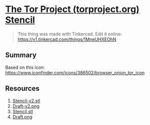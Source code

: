 # [The Tor Project (torproject.org) Stencil](https://www.thingiverse.com/thing:4340110)

> This thing was made with Tinkercad. Edit it online: https://v1.tinkercad.com/things/1MneUHXEOhN

## Summary

Based on this icon: https://www.iconfinder.com/icons/386502/browser_onion_tor_icon

## Resources

1. [Stencil-v2.stl](./The-Tor-Project_(torproject.org)_Stencil/Stencil-v2.stl)
2. [Draft-v2.png](./The-Tor-Project_(torproject.org)_Stencil/Draft-v2.png)
3. [Stencil.stl](./The-Tor-Project_(torproject.org)_Stencil/Stencil.stl)
4. [Draft.png](./The-Tor-Project_(torproject.org)_Stencil/Draft.png)
